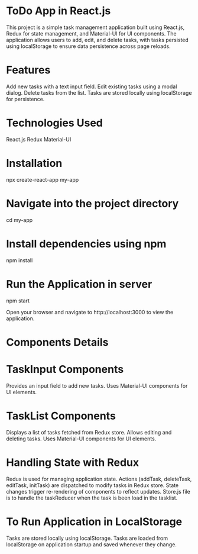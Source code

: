 # ToDo App in React.js

This project is a simple task management application built using React.js, Redux for state management, and Material-UI for UI components. The application allows users to add, edit, and delete tasks, with tasks persisted using localStorage to ensure data persistence across page reloads.

# Features

Add new tasks with a text input field.
Edit existing tasks using a modal dialog.
Delete tasks from the list.
Tasks are stored locally using localStorage for persistence.

# Technologies Used

React.js
Redux
Material-UI

# Installation

npx create-react-app my-app

# Navigate into the project directory

cd my-app

# Install dependencies using npm

npm install

# Run the Application in server 

npm start

Open your browser and navigate to http://localhost:3000 to view the application.

# Components Details

# TaskInput Components

Provides an input field to add new tasks.
Uses Material-UI components for UI elements.

# TaskList Components

Displays a list of tasks fetched from Redux store.
Allows editing and deleting tasks.
Uses Material-UI components for UI elements.

# Handling State with Redux

Redux is used for managing application state.
Actions (addTask, deleteTask, editTask, initTask) are dispatched to modify tasks in Redux store.
State changes trigger re-rendering of components to reflect updates.
Store.js file is to handle the taskReducer when the task is been load in the tasklist.

# To Run Application in LocalStorage

Tasks are stored locally using localStorage.
Tasks are loaded from localStorage on application startup and saved whenever they change.